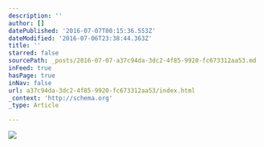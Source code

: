 ```yaml
---
description: ''
author: []
datePublished: '2016-07-07T00:15:36.553Z'
dateModified: '2016-07-06T23:38:44.363Z'
title: ''
starred: false
sourcePath: _posts/2016-07-07-a37c94da-3dc2-4f85-9920-fc673312aa53.md
inFeed: true
hasPage: true
inNav: false
url: a37c94da-3dc2-4f85-9920-fc673312aa53/index.html
_context: 'http://schema.org'
_type: Article

---
```

![](https://the-grid-user-content.s3-us-west-2.amazonaws.com/b84b2a2e-d1cb-47f1-a444-52539cd1767f.jpg)